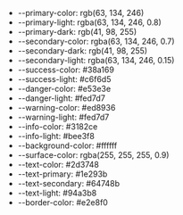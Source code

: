 - --primary-color: rgb(63, 134, 246)
- --primary-light: rgba(63, 134, 246, 0.8)
- --primary-dark: rgb(41, 98, 255)
- --secondary-color: rgba(63, 134, 246, 0.7)
- --secondary-dark: rgb(41, 98, 255)
- --secondary-light: rgba(63, 134, 246, 0.15)
- --success-color: #38a169
- --success-light: #c6f6d5
- --danger-color: #e53e3e
- --danger-light: #fed7d7
- --warning-color: #ed8936
- --warning-light: #fed7d7
- --info-color: #3182ce
- --info-light: #bee3f8
- --background-color: #ffffff
- --surface-color: rgba(255, 255, 255, 0.9)
- --text-color: #2d3748
- --text-primary: #1e293b
- --text-secondary: #64748b
- --text-light: #94a3b8
- --border-color: #e2e8f0